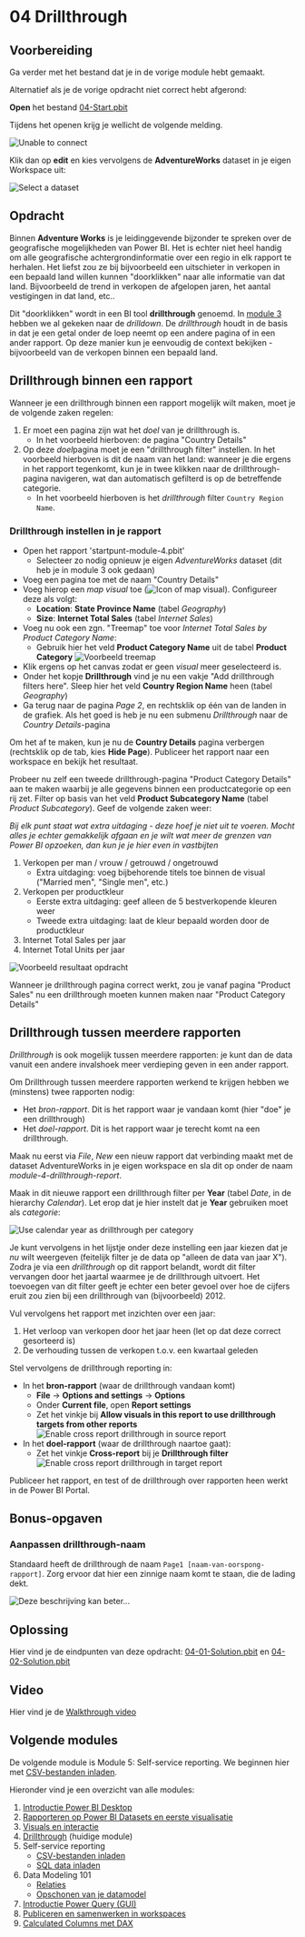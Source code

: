 # 04 Drillthrough

## Voorbereiding

Ga verder met het bestand dat je in de vorige module hebt gemaakt.

Alternatief als je de vorige opdracht niet correct hebt afgerond:

**Open** het bestand [04-Start.pbit](04-Start.pbit)

Tijdens het openen krijg je wellicht de volgende melding. 

![Unable to connect](../03-visuals-and-interaction/img/00-01-unable-to-connect.png)

Klik dan op **edit** en kies vervolgens de **AdventureWorks** dataset in je eigen Workspace uit:

![Select a dataset](../03-visuals-and-interaction/img/00-02-select-dataset.png)

## Opdracht

Binnen **Adventure Works** is je leidinggevende bijzonder te spreken over de geografische mogelijkheden van Power BI. Het is echter niet heel handig om alle geografische achtergrondinformatie over een regio in elk rapport te herhalen. Het liefst zou ze bij bijvoorbeeld een uitschieter in verkopen in een bepaald land willen kunnen "doorklikken" naar alle informatie van dat land. Bijvoorbeeld de trend in verkopen de afgelopen jaren, het aantal vestigingen in dat land, etc..

Dit "doorklikken" wordt in een BI tool **drillthrough** genoemd. In [module 3](../03-visuals-and-interaction/03-visuals-and-interaction.md) hebben we al gekeken naar de *drilldown*. De *drillthrough* houdt in de basis in dat je een getal onder de loep neemt op een andere pagina of in een ander rapport. Op deze manier kun je eenvoudig de context bekijken - bijvoorbeeld van de verkopen binnen een bepaald land.

## Drillthrough binnen een rapport

Wanneer je een drillthrough binnen een rapport mogelijk wilt maken, moet je de volgende zaken regelen:

1. Er moet een pagina zijn wat het *doel* van je drillthrough is.
   * In het voorbeeld hierboven: de pagina "Country Details"
2. Op deze *doel*pagina moet je een "drillthrough filter" instellen. In het voorbeeld hierboven is dit de naam van het land: wanneer je die ergens in het rapport tegenkomt, kun je in twee klikken naar de drillthrough-pagina navigeren, wat dan automatisch gefilterd is op de betreffende categorie.
   * In het voorbeeld hierboven is het *drillthrough* filter `Country Region Name`.

### Drillthrough instellen in je rapport

* Open het rapport 'startpunt-module-4.pbit'
  * Selecteer zo nodig opnieuw je eigen *AdventureWorks* dataset (dit heb je in module 3 ook gedaan)
* Voeg een pagina toe met de naam "Country Details"
* Voeg hierop een *map visual* toe (![Icon of map visual](img/02-map-visual.png)). Configureer deze als volgt:
  * **Location**: **State Province Name** (tabel *Geography*)
  * **Size**: **Internet Total Sales** (tabel *Internet Sales*)
* Voeg nu ook een zgn. "Treemap" toe voor *Internet Total Sales by Product Category Name*:
  * Gebruik hier het veld **Product Category Name** uit de tabel **Product Category**
![Voorbeeld treemap](img/03-treemap.png)
* Klik ergens op het canvas zodat er geen *visual* meer geselecteerd is.
* Onder het kopje **Drillthrough** vind je nu een vakje "Add drillthrough filters here". Sleep hier het veld **Country Region Name** heen (tabel *Geography*)
* Ga terug naar de pagina *Page 2*, en rechtsklik op één van de landen in de grafiek. Als het goed is heb je nu een submenu *Drillthrough* naar de *Country Details*-pagina

Om het af te maken, kun je nu de **Country Details** pagina verbergen (rechtsklik op de tab, kies **Hide Page**). Publiceer het rapport naar een workspace en bekijk het resultaat.

Probeer nu zelf een tweede drillthrough-pagina "Product Category Details" aan te maken waarbij je alle gegevens binnen een productcategorie op een rij zet. Filter op basis van het veld **Product Subcategory Name** (tabel *Product Subcategory*). Geef de volgende zaken weer:

*Bij elk punt staat wat extra uitdaging - deze hoef je niet uit te voeren. Mocht alles je echter gemakkelijk afgaan en je wilt wat meer de grenzen van Power BI opzoeken, dan kun je je hier even in vastbijten*

1. Verkopen per man / vrouw / getrouwd / ongetrouwd
   * Extra uitdaging: voeg bijbehorende titels toe binnen de visual ("Married men", "Single men", etc.)
2. Verkopen per productkleur
   * Eerste extra uitdaging: geef alleen de 5 bestverkopende kleuren weer
   * Tweede extra uitdaging: laat de kleur bepaald worden door de productkleur
3. Internet Total Sales per jaar
4. Internet Total Units per jaar

![Voorbeeld resultaat opdracht](img/05-drillthrough-within-report-final.png)

Wanneer je drillthrough pagina correct werkt, zou je vanaf pagina "Product Sales" nu een drillthrough moeten kunnen maken naar "Product Category Details"

## Drillthrough tussen meerdere rapporten

*Drillthrough* is ook mogelijk tussen meerdere rapporten: je kunt dan de data vanuit een andere invalshoek meer verdieping geven in een ander rapport.

Om Drillthrough tussen meerdere rapporten werkend te krijgen hebben we (minstens) twee rapporten nodig:

* Het *bron-rapport*. Dit is het rapport waar je vandaan komt (hier "doe" je een drillthrough)
* Het *doel-rapport*. Dit is het rapport waar je terecht komt na een drillthrough.

Maak nu eerst via *File*, *New* een nieuw rapport dat verbinding maakt met de dataset AdventureWorks in je eigen workspace en sla dit op onder de naam *module-4-drillthrough-report*.

Maak in dit nieuwe rapport een drillthrough filter per **Year** (tabel *Date*, in de hierarchy *Calendar*). Let erop dat je hier instelt dat je **Year** gebruiken moet als *categorie*:

![Use calendar year as drillthrough per category](img/04-calendar-year-drillthrough-as-category.png)

Je kunt vervolgens in het lijstje onder deze instelling een jaar kiezen dat je *nu* wilt weergeven (feitelijk filter je de data op "alleen de data van jaar X"). Zodra je via een *drillthrough* op dit rapport belandt, wordt dit filter vervangen door het jaartal waarmee je de drillthrough uitvoert. Het toevoegen van dit filter geeft je echter een beter gevoel over hoe de cijfers eruit zou zien bij een drillthrough van (bijvoorbeeld) 2012.

Vul vervolgens het rapport met inzichten over een jaar:

1. Het verloop van verkopen door het jaar heen (let op dat deze correct gesorteerd is)
2. De verhouding tussen de verkopen t.o.v. een kwartaal geleden

Stel vervolgens de drillthrough reporting in:

* In het **bron-rapport** (waar de drillthrough vandaan komt)
  * **File** -> **Options and settings** -> **Options**
  * Onder **Current file**, open **Report settings**
  * Zet het vinkje bij **Allow visuals in this report to use drillthrough targets from other reports**  
![Enable cross report drillthrough in source report](img/06-enable-cross-report-drillthrough-source.png)
* In het **doel-rapport** (waar de drillthrough naartoe gaat):
  * Zet het vinkje **Cross-report** bij je **Drillthrough filter**  
![Enable cross report drillthrough in target report](img/07-enable-cross-report-drillthrough-target.png)

Publiceer het rapport, en test of de drillthrough over rapporten heen werkt in de Power BI Portal.

## Bonus-opgaven

### Aanpassen drillthrough-naam

Standaard heeft de drillthrough de naam `Page1 [naam-van-oorspong-rapport]`. Zorg ervoor dat hier een zinnige naam komt te staan, die de lading dekt.

![Deze beschrijving kan beter...](img/09-onzinnige-naam.png)

## Oplossing

Hier vind je de eindpunten van deze opdracht: [04-01-Solution.pbit](04-01-Solution.pbit) en [04-02-Solution.pbit](04-02-Solution.pbit)

## Video

Hier vind je de [Walkthrough video](https://vimeo.com/584747083/d8e167c13e)


## Volgende modules

De volgende module is Module 5: Self-service reporting. We beginnen hier met [CSV-bestanden inladen](../05-self-service-reporting/05-csv-inladen.md).

Hieronder vind je een overzicht van alle modules:

1. [Introductie Power BI Desktop](../01-introduction/01-introduction-powerbi-desktop.md)
2. [Rapporteren op Power BI Datasets en eerste visualisatie](../02-reporting-on-dataset/02-reporting-on-dataset.md)
3. [Visuals en interactie](../03-visuals-and-interaction/03-visuals-and-interaction.md)
4. [Drillthrough](../04-drillthrough/04-drillthrough.md) (huidige module)
5. Self-service reporting
   * [CSV-bestanden inladen](../05-self-service-reporting/05-csv-inladen.md)
   * [SQL data inladen](../05-self-service-reporting/06-sql-inladen.md)
6. Data Modeling 101
   * [Relaties](../06-data-modeling-101/07-relaties.md)
   * [Opschonen van je datamodel](../06-data-modeling-101/08-opschonen.md)
7. [Introductie Power Query (GUI)](../07-power-query-gui/09-power-query.md)
8. [Publiceren en samenwerken in workspaces](../08-publishing-and-collaboration-in-workspaces/10-publishing-and-collaboration-in-workspaces.md)
9. [Calculated Columns met DAX](../09-dax/11-calc-columns.md)
